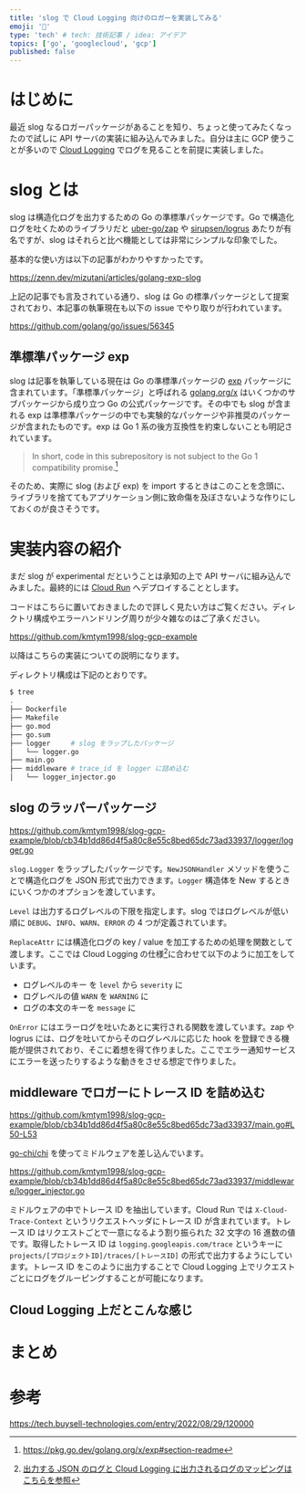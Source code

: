 ```yaml
---
title: 'slog で Cloud Logging 向けのロガーを実装してみる'
emoji: '🦥'
type: 'tech' # tech: 技術記事 / idea: アイデア
topics: ['go', 'googlecloud', 'gcp']
published: false
---
```


# はじめに

最近 slog なるロガーパッケージがあることを知り、ちょっと使ってみたくなったので試しに API サーバの実装に組み込んでみました。自分は主に GCP 使うことが多いので [Cloud Logging](https://cloud.google.com/logging?hl=ja) でログを見ることを前提に実装しました。

# slog とは

<!-- textlint-disable ja-technical-writing/sentence-length -->

slog は構造化ログを出力するための Go の準標準パッケージです。Go で構造化ログを吐くためのライブラリだと [uber-go/zap](https://github.com/uber-go/zap) や [sirupsen/logrus](https://github.com/sirupsen/logrus) あたりが有名ですが、slog はそれらと比べ機能としては非常にシンプルな印象でした。

<!-- textlint-enable -->

基本的な使い方は以下の記事がわかりやすかったです。

https://zenn.dev/mizutani/articles/golang-exp-slog

上記の記事でも言及されている通り、slog は Go の標準パッケージとして提案されており、本記事の執筆現在も以下の issue でやり取りが行われています。

https://github.com/golang/go/issues/56345

## 準標準パッケージ exp

slog は記事を執筆している現在は Go の準標準パッケージの [exp](https://pkg.go.dev/golang.org/x/exp) パッケージに含まれています。「準標準パッケージ」と呼ばれる [golang.org/x](https://pkg.go.dev/golang.org/x) はいくつかのサブパッケージから成り立つ Go の公式パッケージです。その中でも slog が含まれる exp は準標準パッケージの中でも実験的なパッケージや非推奨のパッケージが含まれたものです。exp は Go 1 系の後方互換性を約束しないことも明記されています。

> In short, code in this subrepository is not subject to the Go 1 compatibility promise.[^1]

[^1]: https://pkg.go.dev/golang.org/x/exp#section-readme

そのため、実際に slog (および exp) を import するときはこのことを念頭に、ライブラリを捨ててもアプリケーション側に致命傷を及ぼさないような作りにしておくのが良さそうです。

# 実装内容の紹介

まだ slog が experimental だということは承知の上で API サーバに組み込んでみました。最終的には [Cloud Run](https://cloud.google.com/run/docs?hl=ja) へデプロイすることとします。

コードはこちらに置いておきましたので詳しく見たい方はご覧ください。ディレクトリ構成やエラーハンドリング周りが少々雑なのはご了承ください。

https://github.com/kmtym1998/slog-gcp-example

以降はこちらの実装についての説明になります。

ディレクトリ構成は下記のとおりです。

```sh
$ tree
.
├── Dockerfile
├── Makefile
├── go.mod
├── go.sum
├── logger     # slog をラップしたパッケージ
│   └── logger.go
├── main.go
├── middleware # trace_id を logger に詰め込む
│   └── logger_injector.go
```

## slog のラッパーパッケージ

https://github.com/kmtym1998/slog-gcp-example/blob/cb34b1dd86d4f5a80c8e55c8bed65dc73ad33937/logger/logger.go

`slog.Logger` をラップしたパッケージです。`NewJSONHandler` メソッドを使うことで構造化ログを JSON 形式で出力できます。`Logger` 構造体を New するときにいくつかのオプションを渡しています。

`Level` は出力するログレベルの下限を指定します。slog ではログレベルが低い順に `DEBUG`、`INFO`、`WARN`、`ERROR` の 4 つが定義されています。

`ReplaceAttr` には構造化ログの key / value を加工するための処理を関数として渡します。ここでは Cloud Logging の仕様[^2]に合わせて以下のように加工をしています。

- ログレベルのキー を `level` から `severity` に
- ログレベルの値 `WARN` を `WARNING` に
- ログの本文のキーを `message` に

`OnError` にはエラーログを吐いたあとに実行される関数を渡しています。zap や logrus には、ログを吐いてからそのログレベルに応じた hook を登録できる機能が提供されており、そこに着想を得て作りました。ここでエラー通知サービスにエラーを送ったりするような動きをさせる想定で作りました。

[^2]: [出力する JSON のログと Cloud Logging に出力されるログのマッピングはこちらを参照](https://cloud.google.com/logging/docs/structured-logging?hl=ja#special-payload-fields)

## middleware でロガーにトレース ID を詰め込む

https://github.com/kmtym1998/slog-gcp-example/blob/cb34b1dd86d4f5a80c8e55c8bed65dc73ad33937/main.go#L50-L53

[go-chi/chi](https://github.com/go-chi/chi) を使ってミドルウェアを差し込んでいます。

https://github.com/kmtym1998/slog-gcp-example/blob/cb34b1dd86d4f5a80c8e55c8bed65dc73ad33937/middleware/logger_injector.go

ミドルウェアの中でトレース ID を抽出しています。Cloud Run では `X-Cloud-Trace-Context` というリクエストヘッダにトレース ID が含まれています。トレース ID はリクエストごとで一意になるよう割り振られた 32 文字の 16 進数の値です。<!-- textlint-disable ja-technical-writing/sentence-length -->取得したトレース ID は `logging.googleapis.com/trace` というキーに `projects/[プロジェクトID]/traces/[トレースID]` の形式で出力するようにしています。<!-- textlint-enable -->トレース ID をこのように出力することで Cloud Logging 上でリクエストごとにログをグルーピングすることが可能になります。

## Cloud Logging 上だとこんな感じ

# まとめ

# 参考

https://tech.buysell-technologies.com/entry/2022/08/29/120000
